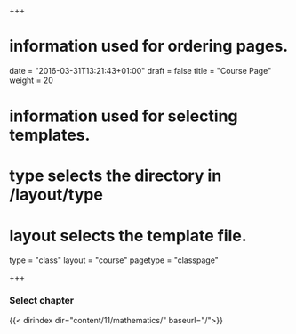 +++
# information used for ordering pages.
date = "2016-03-31T13:21:43+01:00"
draft = false
title = "Course Page"
weight = 20

# information used for selecting templates.
# type selects the directory in /layout/type
# layout selects the template file.

type   = "class"
layout = "course"
pagetype = "classpage"


+++

### Select chapter

{{< dirindex dir="content/11/mathematics/" baseurl="/">}}
